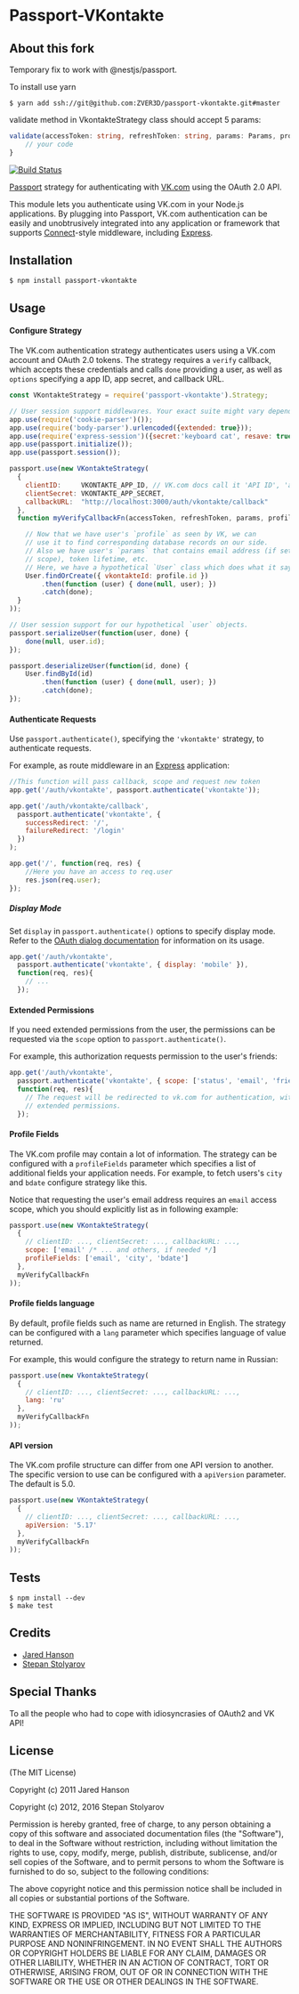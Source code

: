 # Passport-VKontakte

## About this fork
Temporary fix to work with @nestjs/passport.

To install use yarn

    $ yarn add ssh://git@github.com:ZVER3D/passport-vkontakte.git#master
    
validate method in VkontakteStrategy class should accept 5 params:

```typescript
validate(accessToken: string, refreshToken: string, params: Params, profile: Profile, done: any) {
    // your code
}
```


[![Build Status](https://secure.travis-ci.org/stevebest/passport-vkontakte.png)](http://travis-ci.org/stevebest/passport-vkontakte)

[Passport](http://passportjs.org/) strategy for authenticating with [VK.com](http://www.vk.com/)
using the OAuth 2.0 API.

This module lets you authenticate using VK.com in your Node.js applications.
By plugging into Passport, VK.com authentication can be easily and
unobtrusively integrated into any application or framework that supports
[Connect](http://www.senchalabs.org/connect/)-style middleware, including
[Express](http://expressjs.com/).

## Installation

    $ npm install passport-vkontakte

## Usage

#### Configure Strategy

The VK.com authentication strategy authenticates users using a VK.com
account and OAuth 2.0 tokens.  The strategy requires a `verify` callback, which
accepts these credentials and calls `done` providing a user, as well as
`options` specifying a app ID, app secret, and callback URL.

```javascript
const VKontakteStrategy = require('passport-vkontakte').Strategy;

// User session support middlewares. Your exact suite might vary depending on your app's needs.
app.use(require('cookie-parser')());
app.use(require('body-parser').urlencoded({extended: true}));
app.use(require('express-session')({secret:'keyboard cat', resave: true, saveUninitialized: true}));
app.use(passport.initialize());
app.use(passport.session());

passport.use(new VKontakteStrategy(
  {
    clientID:     VKONTAKTE_APP_ID, // VK.com docs call it 'API ID', 'app_id', 'api_id', 'client_id' or 'apiId'
    clientSecret: VKONTAKTE_APP_SECRET,
    callbackURL:  "http://localhost:3000/auth/vkontakte/callback"
  },
  function myVerifyCallbackFn(accessToken, refreshToken, params, profile, done) {

    // Now that we have user's `profile` as seen by VK, we can
    // use it to find corresponding database records on our side.
    // Also we have user's `params` that contains email address (if set in 
    // scope), token lifetime, etc.
    // Here, we have a hypothetical `User` class which does what it says.
    User.findOrCreate({ vkontakteId: profile.id })
        .then(function (user) { done(null, user); })
        .catch(done);
  }
));

// User session support for our hypothetical `user` objects.
passport.serializeUser(function(user, done) {
    done(null, user.id);
});

passport.deserializeUser(function(id, done) {
    User.findById(id)
        .then(function (user) { done(null, user); })
        .catch(done);
});
```

#### Authenticate Requests

Use `passport.authenticate()`, specifying the `'vkontakte'` strategy, to
authenticate requests.

For example, as route middleware in an [Express](http://expressjs.com/)
application:

```javascript
//This function will pass callback, scope and request new token
app.get('/auth/vkontakte', passport.authenticate('vkontakte'));

app.get('/auth/vkontakte/callback',
  passport.authenticate('vkontakte', {
    successRedirect: '/',
    failureRedirect: '/login' 
  })
);

app.get('/', function(req, res) {
    //Here you have an access to req.user
    res.json(req.user);
});
```

##### Display Mode

Set `display` in `passport.authenticate()` options to specify display
mode. Refer to the [OAuth dialog
documentation](http://vk.com/dev/auth_mobile)
for information on its usage.


```javascript
app.get('/auth/vkontakte',
  passport.authenticate('vkontakte', { display: 'mobile' }),
  function(req, res){
    // ...
  });
```

#### Extended Permissions

If you need extended permissions from the user, the permissions can be requested
via the `scope` option to `passport.authenticate()`.

For example, this authorization requests permission to the user's friends:

```javascript
app.get('/auth/vkontakte',
  passport.authenticate('vkontakte', { scope: ['status', 'email', 'friends', 'notify'] }),
  function(req, res){
    // The request will be redirected to vk.com for authentication, with
    // extended permissions.
  });
```

#### Profile Fields

The VK.com profile may contain a lot of information.  The
strategy can be configured with a `profileFields` parameter which specifies a
list of additional fields your application needs. For example, to fetch users's `city` and `bdate` configure strategy like this.

Notice that requesting the user's email address requires an `email` access
scope, which you should explicitly list as in following example:

```javascript
passport.use(new VKontakteStrategy(
  {
    // clientID: ..., clientSecret: ..., callbackURL: ...,
    scope: ['email' /* ... and others, if needed */]
    profileFields: ['email', 'city', 'bdate']
  },
  myVerifyCallbackFn
));
```

#### Profile fields language

By default, profile fields such as name are returned in English. The strategy can be 
configured with a `lang` parameter which specifies language of value returned.

For example, this would configure the strategy to return name in Russian:
```javascript
passport.use(new VkontakteStrategy(
  {
    // clientID: ..., clientSecret: ..., callbackURL: ...,
    lang: 'ru'
  },
  myVerifyCallbackFn
));
```

#### API version

The VK.com profile structure can differ from one API version to another. The specific version to use can be configured with a `apiVersion` parameter. The default is 5.0.

```javascript
passport.use(new VKontakteStrategy(
  {
    // clientID: ..., clientSecret: ..., callbackURL: ...,
    apiVersion: '5.17'
  },
  myVerifyCallbackFn
));
```


## Tests

    $ npm install --dev
    $ make test

## Credits

  - [Jared Hanson](http://github.com/jaredhanson)
  - [Stepan Stolyarov](http://github.com/stevebest)

## Special Thanks

To all the people who had to cope with idiosyncrasies of OAuth2 and VK API!

## License

(The MIT License)

Copyright (c) 2011 Jared Hanson

Copyright (c) 2012, 2016 Stepan Stolyarov

Permission is hereby granted, free of charge, to any person obtaining a copy of
this software and associated documentation files (the "Software"), to deal in
the Software without restriction, including without limitation the rights to
use, copy, modify, merge, publish, distribute, sublicense, and/or sell copies of
the Software, and to permit persons to whom the Software is furnished to do so,
subject to the following conditions:

The above copyright notice and this permission notice shall be included in all
copies or substantial portions of the Software.

THE SOFTWARE IS PROVIDED "AS IS", WITHOUT WARRANTY OF ANY KIND, EXPRESS OR
IMPLIED, INCLUDING BUT NOT LIMITED TO THE WARRANTIES OF MERCHANTABILITY, FITNESS
FOR A PARTICULAR PURPOSE AND NONINFRINGEMENT. IN NO EVENT SHALL THE AUTHORS OR
COPYRIGHT HOLDERS BE LIABLE FOR ANY CLAIM, DAMAGES OR OTHER LIABILITY, WHETHER
IN AN ACTION OF CONTRACT, TORT OR OTHERWISE, ARISING FROM, OUT OF OR IN
CONNECTION WITH THE SOFTWARE OR THE USE OR OTHER DEALINGS IN THE SOFTWARE.
